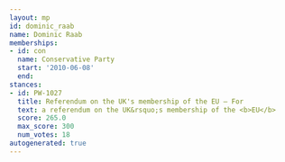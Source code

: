 ```yaml
---
layout: mp
id: dominic_raab
name: Dominic Raab
memberships:
- id: con
  name: Conservative Party
  start: '2010-06-08'
  end: 
stances:
- id: PW-1027
  title: Referendum on the UK's membership of the EU — For
  text: a referendum on the UK&rsquo;s membership of the <b>EU</b>
  score: 265.0
  max_score: 300
  num_votes: 18
autogenerated: true
---
```

